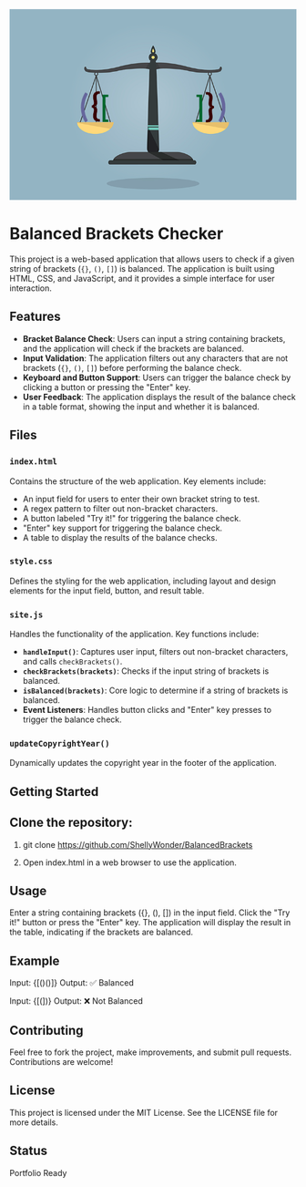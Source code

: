 ![alt text](balancedBracketsImg.png)
# Balanced Brackets Checker
This project is a web-based application that allows users to check if a given string of brackets (`{}`, `()`, `[]`) is balanced. The application is built using HTML, CSS, and JavaScript, and it provides a simple interface for user interaction.

## Features
- **Bracket Balance Check**: Users can input a string containing brackets, and the application will check if the brackets are balanced.
- **Input Validation**: The application filters out any characters that are not brackets (`{}`, `()`, `[]`) before performing the balance check.
- **Keyboard and Button Support**: Users can trigger the balance check by clicking a button or pressing the "Enter" key.
- **User Feedback**: The application displays the result of the balance check in a table format, showing the input and whether it is balanced.

## Files

### `index.html`
Contains the structure of the web application. Key elements include:
- An input field for users to enter their own bracket string to test.
- A regex pattern to filter out non-bracket characters.
- A button labeled "Try it!" for triggering the balance check.
- "Enter" key support for triggering the balance check.
- A table to display the results of the balance checks.

### `style.css`
Defines the styling for the web application, including layout and design elements for the input field, button, and result table.

### `site.js`
Handles the functionality of the application. Key functions include:
- **`handleInput()`**: Captures user input, filters out non-bracket characters, and calls `checkBrackets()`.
- **`checkBrackets(brackets)`**: Checks if the input string of brackets is balanced.
- **`isBalanced(brackets)`**: Core logic to determine if a string of brackets is balanced.
- **Event Listeners**: Handles button clicks and "Enter" key presses to trigger the balance check.

### `updateCopyrightYear()`
Dynamically updates the copyright year in the footer of the application.

## Getting Started

## Clone the repository:
  
  1. git clone https://github.com/ShellyWonder/BalancedBrackets
 

   2. Open index.html in a web browser to use the application.

## Usage
Enter a string containing brackets ({}, (), []) in the input field.
Click the "Try it!" button or press the "Enter" key.
The application will display the result in the table, indicating if the brackets are balanced.
## Example
Input: {[()()]}
Output: ✅ Balanced

Input: {[(])}
Output: ❌ Not Balanced

## Contributing
Feel free to fork the project, make improvements, and submit pull requests. Contributions are welcome!

## License
This project is licensed under the MIT License. See the LICENSE file for more details.
## Status
Portfolio Ready
